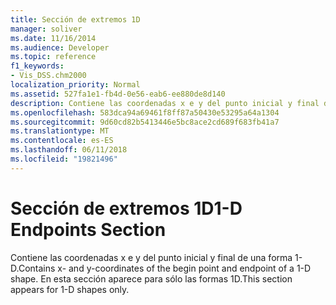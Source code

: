 ```yaml
---
title: Sección de extremos 1D
manager: soliver
ms.date: 11/16/2014
ms.audience: Developer
ms.topic: reference
f1_keywords:
- Vis_DSS.chm2000
localization_priority: Normal
ms.assetid: 527fa1e1-fb4d-0e56-eab6-ee880de8d140
description: Contiene las coordenadas x e y del punto inicial y final de una forma 1-D. En esta sección aparece para sólo las formas 1D.
ms.openlocfilehash: 583dca94a69461f8ff87a50430e53295a64a1304
ms.sourcegitcommit: 9d60cd82b5413446e5bc8ace2cd689f683fb41a7
ms.translationtype: MT
ms.contentlocale: es-ES
ms.lasthandoff: 06/11/2018
ms.locfileid: "19821496"
---
```

# <a name="1-d-endpoints-section"></a><span data-ttu-id="5af63-104">Sección de extremos 1D</span><span class="sxs-lookup"><span data-stu-id="5af63-104">1-D Endpoints Section</span></span>

<span data-ttu-id="5af63-105">Contiene las coordenadas x e y del punto inicial y final de una forma 1-D.</span><span class="sxs-lookup"><span data-stu-id="5af63-105">Contains x- and y-coordinates of the begin point and endpoint of a 1-D shape.</span></span> <span data-ttu-id="5af63-106">En esta sección aparece para sólo las formas 1D.</span><span class="sxs-lookup"><span data-stu-id="5af63-106">This section appears for 1-D shapes only.</span></span>
  

